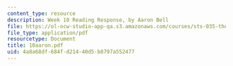 ```yaml
---
content_type: resource
description: Week 10 Reading Response, by Aaron Bell
file: https://ol-ocw-studio-app-qa.s3.amazonaws.com/courses/sts-035-the-history-of-computing-spring-2004/4a8a68df684fd21440d5b8797a552477_10aaron.pdf
file_type: application/pdf
resourcetype: Document
title: 10aaron.pdf
uid: 4a8a68df-684f-d214-40d5-b8797a552477
---
```

